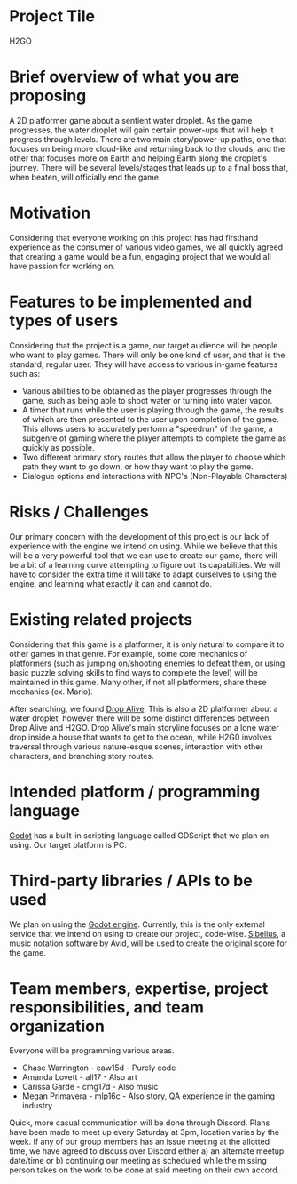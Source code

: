 # Project Tile
<!-- List the title of your project. -->
H2GO

# Brief overview of what you are proposing
<!-- A short description of the project you will develop. No more than 5 sentences.  -->
A 2D platformer game about a sentient water droplet. As the game progresses, the water droplet will gain certain power-ups that will help it progress through levels. There are two main story/power-up paths, one that focuses on being more cloud-like and returning back to the clouds, and the other that focuses more on Earth and helping Earth along the droplet's journey. There will be several levels/stages that leads up to a final boss that, when beaten, will officially end the game.

# Motivation
<!-- Briefly describe why you want to develop this project. -->
Considering that everyone working on this project has had firsthand experience as the consumer of various video games, we all quickly agreed that creating a game would be a fun, engaging project that we would all have passion for working on. 


# Features to be implemented and types of users
<!-- List the features you will implement and a list of types of users/roles if you plan to support different types of users (e.g., regular user, admin, student, coach, etc.) and list the features that each role will be able to access. Be as detailed as possible.  -->
Considering that the project is a game, our target audience will be people who want to play games. 
There will only be one kind of user, and that is the standard, regular user. They will have access to various in-game features such as: 
    
   * Various abilities to be obtained as the player progresses through the game, such as being able to shoot water or turning into water vapor.
   * A timer that runs while the user is playing through the game, the results of which are then presented to the user upon completion of the game. This allows users to accurately perform a "speedrun" of the game, a subgenre of gaming where the player attempts to complete the game as quickly as possible.
   * Two different primary story routes that allow the player to choose which path they want to go down, or how they want to play the game. 
   * Dialogue options and interactions with NPC's (Non-Playable Characters)

# Risks / Challenges
<!-- List any factor that can prevent you from implementing all the features and completing your project. -->
Our primary concern with the development of this project is our lack of experience with the engine we intend on using. While we believe that this will be a very powerful tool that we can use to create our game, there will be a bit of a learning curve attempting to figure out its capabilities. We will have to consider the extra time it will take to adapt ourselves to using the engine, and learning what exactly it can and cannot do.

# Existing related projects
<!-- Do some research to find out if similar applications already exist. If there are similar applications, please mention them (put a link or reference to where you found them) and mention how your application will be different/better than existing projects.  -->
Considering that this game is a platformer, it is only natural to compare it to other games in that genre. For example, some core mechanics of platformers (such as jumping on/shooting enemies to defeat them, or using basic puzzle solving skills to find ways to complete the level) will be maintained in this game. Many other, if not all platformers, share these mechanics (ex. Mario).

After searching, we found [Drop Alive](https://store.steampowered.com/app/513450/Drop_Alive/).
This is also a 2D platformer about a water droplet, however there will be some distinct differences between Drop Alive and H2GO. Drop Alive's main storyline focuses on a lone water drop inside a house that wants to get to the ocean, while H2G0 involves traversal through various nature-esque scenes, interaction with other characters, and branching story routes.  

# Intended platform / programming language
<!-- (e.g., iOS, Android, Web, Python, C++, Java, JavaScript, etc.) -->
[Godot](https://godotengine.org/) has a built-in scripting language called GDScript that we plan on using. Our target platform is PC.

# Third-party libraries / APIs to be used
<!-- Please mention any external Web service, library, database, web server, web container, application server, specialized hardware, etc. that you plan to use in your project, to the best of your abilities. -->
We plan on using the [Godot engine](https://godotengine.org/). Currently, this is the only external service that we intend on using to create our project, code-wise.  [Sibelius](https://www.avid.com/sibelius), a music notation software by Avid, will be used to create the original score for the game.

# Team members, expertise, project responsibilities, and team organization
<!-- List the team members, their FSU IDs, and each member’s expertise, such as the programming languages, databases, mobile programming, platforms, APIs, etc. each is comfortable with. Mention who will do what during the project. Mention also how your team will be organized (e.g., will you have a manager in charge of delegating tasks or will you decide together based on interests/skills?), what will be your communication like (will you use Slack, Canvas or something similar to communicate? How often will you meet in person?), etc. -->
Everyone will be programming various areas.
* Chase Warrington - caw15d - Purely code
* Amanda Lovett - all17 - Also art
* Carissa Garde - cmg17d - Also music
* Megan Primavera - mlp16c - Also story, QA experience in the gaming industry

Quick, more casual communication will be done through Discord. Plans have been made to meet up every Saturday at 3pm, location varies by the week. If any of our group members has an issue meeting at the allotted time, we have agreed to discuss over Discord either a) an alternate meetup date/time or b) continuing our meeting as scheduled while the missing person takes on the work to be done at said meeting on their own accord.
